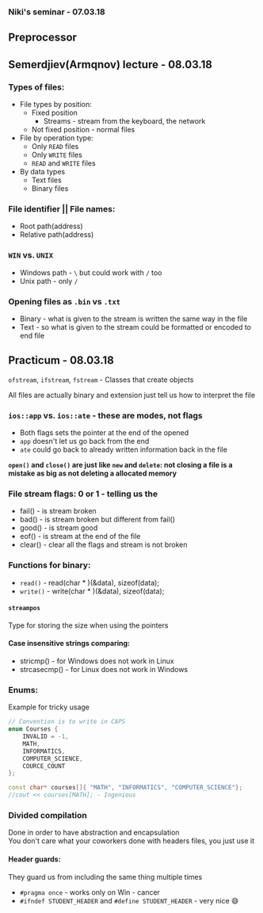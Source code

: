 ### Niki's seminar - 07.03.18

## Preprocessor


## Semerdjiev(Armqnov) lecture - 08.03.18

### Types of files:
* File types by position:
  * Fixed position
    * Streams - stream from the keyboard, the network
  * Not fixed position - normal files
* File by operation type:
  * Only `READ` files
  * Only `WRITE` files
  * `READ` and `WRITE` files
* By data types
  * Text files
  * Binary files  

### File identifier || File names:
* Root path(address)
* Relative path(address)

### `WIN` vs. `UNIX`
* Windows path - `\` but could work with `/` too
* Unix path - only `/`  

### Opening files as `.bin` vs `.txt`
* Binary - what is given to the stream is written the same way in the file
* Text - so what is given to the stream could be formatted or encoded to end file  

## Practicum - 08.03.18

`ofstream`, `ifstream`, `fstream` - Classes that create objects  

All files are actually binary and extension just tell us how to interpret the file   

### `ios::app` vs. `ios::ate` - these are modes, not flags
* Both flags sets the pointer at the end of the opened  
* `app` doesn't let us go back from the end  
* `ate` could go back to already written information back in the file  

**`open()` and `close()` are just like `new` and `delete`: not closing a file is a mistake
as big as not deleting a allocated memory**

### File stream flags: 0 or 1 - telling us the
* fail() - is stream broken
* bad() - is stream broken but different from fail()
* good() - is stream good
* eof() - is stream at the end of the file
* clear() - clear all the flags and stream is not broken

### Functions for binary:
* `read()` - read(char * )(&data), sizeof(data);
* `write()` - write(char * )(&data), sizeof(data);

#### `streampos`
Type for storing the size when using the pointers

#### Case insensitive strings comparing:
* stricmp() - for Windows does not work in Linux
* strcasecmp() - for Linux does not work in Windows  

### Enums:
Example for tricky usage
```c++
// Convention is to write in CAPS
enum Courses {
    INVALID = -1,
    MATH,
    INFORMATICS,
    COMPUTER_SCIENCE,
    COURCE_COUNT
};

const char* courses[]{ "MATH", "INFORMATICS", "COMPUTER_SCIENCE"};
//cout << courses[MATH]; - Ingenious
```

### Divided compilation
Done in order to have abstraction and encapsulation  
You don't care what your coworkers done with headers files, you just use it

#### Header guards:
They guard us from including the same thing multiple times
* `#pragma once` - works only on Win - cancer
* `#ifndef STUDENT_HEADER`  and  `#define STUDENT_HEADER` - very nice :smile:
